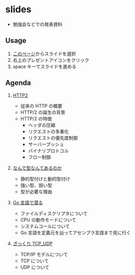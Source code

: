 # slides

- 勉強会などでの発表資料

## Usage

1. [このページ](http://nbviewer.jupyter.org/github/mrsekut/slides/tree/master/)からスライドを選択
2. 右上のプレゼントアイコンをクリック
3. space キーでスライドを進める

## Agenda

1. [ HTTP2 ](http://nbviewer.jupyter.org/format/slides/github/mrsekut/slides/blob/master/HTTP2.ipynb#/)

   - 従来の HTTP の概要
   - HTTP/2 の誕生の背景
   - HTTP/2 の特徴
     - ヘッダの圧縮
     - リクエストの多重化
     - リクエストの優先度制御
     - サーバープッシュ
     - バイナリプロトコル
     - フロー制御

2. [ なんで型なんてあるのか ](http://nbviewer.jupyter.org/format/slides/github/mrsekut/slides/blob/master/なんで型なんてあるのか.ipynb#/)

   - 静的型付けと動的型付け
   - 強い型、弱い型
   - 型が必要な理由

3. [Go 言語で潜る](http://nbviewer.jupyter.org/format/slides/github/mrsekut/slides/blob/master/Go%E8%A8%80%E8%AA%9E%E3%81%A7%E6%BD%9C%E3%82%8B.ipynb#/)

   - ファイルディスクリプタについて
   - CPU の動作モードについて
   - システムコールについて
   - Go 言語を定義元を辿ってアセンブラ言語まで見に行く

4. [ざっくり TCP_UDP](http://nbviewer.jupyter.org/format/slides/github/mrsekut/slides/blob/master/%E3%81%96%E3%81%A3%E3%81%8F%E3%82%8ATCP_UDP.ipynb#/)
   - TCP/IP モデルについて
   - TCP について
   - UDP について
